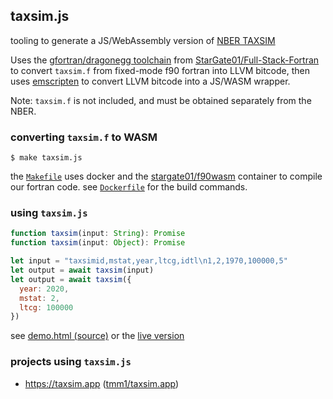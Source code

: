 ## taxsim.js

tooling to generate a JS/WebAssembly version of [NBER TAXSIM](http://taxsim.nber.org)

Uses the [gfortran/dragonegg toolchain](https://chrz.de/2020/04/21/fortran-in-the-browser/) from [StarGate01/Full-Stack-Fortran](https://github.com/StarGate01/Full-Stack-Fortran) to convert `taxsim.f` from fixed-mode f90 fortran into LLVM bitcode, then uses [emscripten](https://emscripten.org) to convert LLVM bitcode into a JS/WASM wrapper.

Note: `taxsim.f` is not included, and must be obtained separately from the NBER.

### converting `taxsim.f` to WASM

```
$ make taxsim.js
```

the [`Makefile`](Makefile) uses docker and the [stargate01/f90wasm](https://hub.docker.com/r/stargate01/f90wasm) container to compile our fortran code. see [`Dockerfile`](Dockerfile) for the build commands.

### using `taxsim.js`

```typescript
function taxsim(input: String): Promise
function taxsim(input: Object): Promise
```

```js
let input = "taxsimid,mstat,year,ltcg,idtl\n1,2,1970,100000,5"
let output = await taxsim(input)
let output = await taxsim({
  year: 2020,
  mstat: 2,
  ltcg: 100000
})
```

see [demo.html (source)](demo.html) or the [live version](https://taxsim.nber.org/taxsim35/demo.html)

### projects using `taxsim.js`

- https://taxsim.app ([tmm1/taxsim.app](https://github.com/tmm1/taxsim.app))
